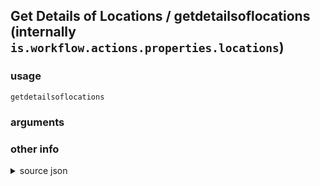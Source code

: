 
## Get Details of Locations / getdetailsoflocations (internally `is.workflow.actions.properties.locations`)




### usage
`getdetailsoflocations `

### arguments


### other info

<details><summary>source json</summary>
```json
{
	"ActionClass": "WFContentItemPropertiesAction",
	"ActionKeywords": [
		"geocode",
		"latitude",
		"longitude"
	],
	"Category": "Location",
	"CreationDate": "2015-01-22T08:00:00.000Z",
	"IconName": "Location.png",
	"Name": "Get Details of Locations",
	"WFContentItemClass": "WFLocationContentItem"
}
```
</details>

